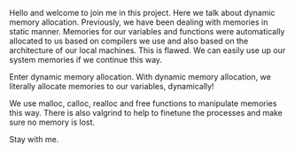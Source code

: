 Hello and welcome to join me in this project. Here we talk about dynamic memory allocation.
Previously, we have been dealing with memories in static manner. Memories for our variables and functions were automatically allocated to us based on compilers we use and also based on the architecture of our local machines. This is flawed. We can easily use up our system memories if we continue this way.

Enter dynamic memory allocation. With dynamic memory allocation, we literally allocate memories to our variables, dynamically!

We use malloc, calloc, realloc and free functions to manipulate memories this way. There is also valgrind to help to finetune the processes and make sure no memory is lost.

Stay with me.
